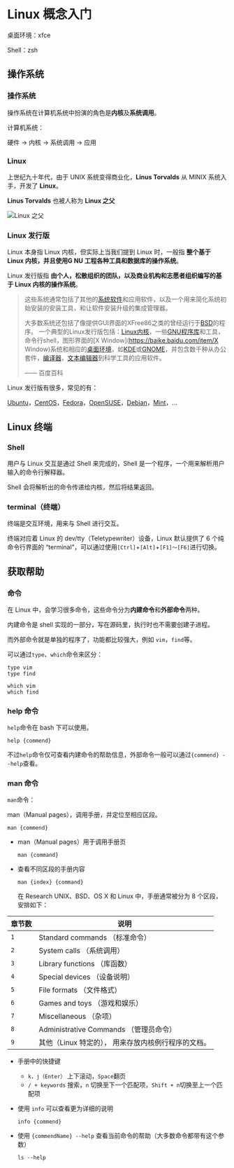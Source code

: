 # Linux 概念入门

桌面环境：xfce

Shell：zsh

## 操作系统

### 操作系统

操作系统在计算机系统中扮演的角色是**内核**及**系统调用**。

计算机系统：

硬件 → 内核 → 系统调用 → 应用

### Linux

上世纪九十年代，由于 UNIX 系统变得商业化，**Linus Torvalds** 从 MINIX 系统入手，开发了 **Linux**。

**Linus Torvalds** 也被人称为 **Linux 之父**

![Linux 之父](https://img-blog.csdnimg.cn/20200810172216773.png?x-oss-process=image/watermark,type_ZmFuZ3poZW5naGVpdGk,shadow_10,text_aHR0cHM6Ly9ibG9nLmNzZG4ubmV0L3FxXzE2MTgxODM3,size_16,color_FFFFFF,t_70)

### Linux 发行版

Linux 本身指 Linux 内核，但实际上当我们提到 Linux 时，一般指 **整个基于 Linux 内核，并且使用G NU 工程各种工具和数据库的操作系统**。

Linux 发行版指 **由个人，松散组织的团队，以及商业机构和志愿者组织编写的基于 Linux 内核的操作系统**。

>这些系统通常包括了其他的[系统软件](https://baike.baidu.com/item/系统软件/215962)和应用软件，以及一个用来简化系统初始安装的安装工具，和让软件安装升级的集成管理器。
>
>大多数系统还包括了像提供GUI界面的XFree86之类的曾经运行于[BSD](https://baike.baidu.com/item/BSD/3794498)的程序。 一个典型的Linux发行版包括：[Linux内核](https://baike.baidu.com/item/Linux内核)，一些[GNU](https://baike.baidu.com/item/GNU)[程序库](https://baike.baidu.com/item/程序库/7662317)和工具，命令行shell，图形界面的[X Window](https://baike.baidu.com/item/X Window)系统和相应的[桌面环境](https://baike.baidu.com/item/桌面环境/3373875)，如[KDE](https://baike.baidu.com/item/KDE)或[GNOME](https://baike.baidu.com/item/GNOME)，并包含数千种从办公套件，[编译器](https://baike.baidu.com/item/编译器/8853067)，[文本编辑器](https://baike.baidu.com/item/文本编辑器/8853160)到科学工具的应用软件。
>
>—— 百度百科

Linux 发行版有很多，常见的有：

[Ubuntu](http://www.ubuntu.com/)，[CentOS](http://www.centos.org/)，[Fedora](http://fedoraproject.org/)，[OpenSUSE](http://www.opensuse.org/)，[Debian](http://www.debian.org/)，[Mint](http://linuxmint.com/)，...





## Linux 终端

### Shell

用户与 Linux 交互是通过 Shell 来完成的，Shell 是一个程序，一个用来解析用户输入的命令行解释器。

Shell 会将解析出的命令传递给内核，然后将结果返回。

### terminal（终端）

终端是交互环境，用来与 Shell 进行交互。

终端对应着 Linux 的 dev/tty（Teletypewriter）设备，Linux 默认提供了 6 个纯命令行界面的 “terminal”，可以通过使用`[Ctrl]`+`[Alt]`+`[F1]～[F6]`进行切换。





## 获取帮助

### 命令

在 Linux 中，会学习很多命令，这些命令分为**内建命令**和**外部命令**两种。

内建命令是 shell 实现的一部分，写在源码里，执行时也不需要创建子进程。

而外部命令就是单独的程序了，功能都比较强大，例如 `vim`，`find`等。

可以通过`type`、`which`命令来区分：

```shell
type vim
type find

which vim
which find
```

### help 命令

`help`命令在 bash 下可以使用。

```shell
help {commend}
```

不过`help`命令仅可查看内建命令的帮助信息，外部命令一般可以通过`{commend} --help`查看。



### man 命令

`man`命令：

man（Manual pages），调用手册，并定位至相应区段。

```shell
man {commend}
```





- man（Manual pages）用于调用手册页

  ```shell
  man {command}
  ```

- 查看不同区段的手册内容

  ```shell
  man {index} {command}
  ```

  在 Research UNIX、BSD、OS X 和 Linux 中，手册通常被分为 8 个区段，安排如下：
  

| 章节数 | 说明                                                |
| ------ | --------------------------------------------------- |
| `1`    | Standard commands （标准命令）                      |
| `2`    | System calls （系统调用）                           |
| `3`    | Library functions （库函数）                        |
| `4`    | Special devices （设备说明）                        |
| `5`    | File formats （文件格式）                           |
| `6`    | Games and toys （游戏和娱乐）                       |
| `7`    | Miscellaneous （杂项）                              |
| `8`    | Administrative Commands （管理员命令）              |
| `9`    | 其他（Linux 特定的）， 用来存放内核例行程序的文档。 |

- 手册中的快捷键

  -  `k，j（Enter）` 上下滚动，`Space`翻页
  - `/ + keywords` 搜索，`n` 切换至下一个匹配项，`Shift + n`切换至上一个匹配项

- 使用 `info` 可以查看更为详细的说明

  ```shell
  info {commend}
  ```

- 使用 `{commendName} --help` 查看当前命令的帮助（大多数命令都带有这个参数）

  ```shell
  ls --help
  ```
